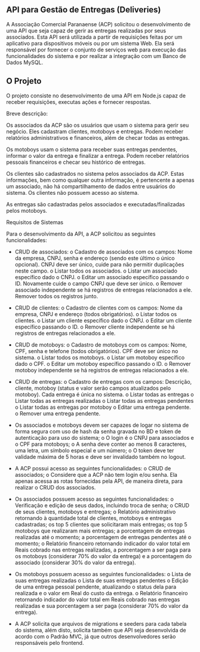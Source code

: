 ## API para Gestão de Entregas (Deliveries)

A Associação Comercial Paranaense (ACP) solicitou o desenvolvimento de uma API que
seja capaz de gerir as entregas realizadas por seus associados. Esta API será utilizada a partir
de requisições feitas por um aplicativo para dispositivos móveis ou por um sistema Web. Ela será
responsável por fornecer o conjunto de serviços web para execução das funcionalidades do
sistema e por realizar a integração com um Banco de Dados MySQL.

## O Projeto

O projeto consiste no desenvolvimento de uma API em Node.js capaz de receber
requisições, executas ações e fornecer respostas.

Breve descrição:

Os associados da ACP são os usuários que usam o sistema para gerir seu negócio. Eles
cadastram clientes, motoboys e entregas. Podem receber relatórios administrativos e financeiros,
além de checar todas as entregas.

Os motoboys usam o sistema para receber suas entregas pendentes, informar o valor da
entrega e finalizar a entrega. Podem receber relatórios pessoais financeiros e checar seu
histórico de entregas.

Os clientes são cadastrados no sistema pelos associados da ACP. Estas informações, bem
como qualquer outra informação, é pertencente a apenas um associado, não há
compartilhamento de dados entre usuários do sistema. Os clientes não possuem acesso ao
sistema.

As entregas são cadastradas pelos associados e executadas/finalizadas pelos motoboys.


Requisitos de Sistemas

Para o desenvolvimento da API, a ACP solicitou as seguintes funcionalidades:

- CRUD de associados:
    o Cadastro de associados com os campos: Nome da empresa, CNPJ, senha e
       endereço (sendo este último o único opcional). CNPJ deve ser único, cuide
       para não permitir duplicações neste campo.
    o Listar todos os associados.
    o Listar um associado específico dado o CNPJ.
    o Editar um associado específico passando o ID. Novamente cuide o campo
       CNPJ que deve ser único.
    o Remover associado independente se há registros de entregas relacionados a
       ele. Remover todos os registros junto.
- CRUD de clientes:
    o Cadastro de clientes com os campos: Nome da empresa, CNPJ e endereço
       (todos obrigatórios).
    o Listar todos os clientes.
    o Listar um cliente específico dado o CNPJ.
    o Editar um cliente específico passando o ID.
    o Remover cliente independente se há registros de entregas relacionados a ele.
- CRUD de motoboys:
    o Cadastro de motoboys com os campos: Nome, CPF, senha e telefone (todos
       obrigatórios). CPF deve ser único no sistema.
    o Listar todos os motoboys.
    o Listar um motoboy específico dado o CPF.
    o Editar um motoboy específico passando o ID.
    o Remover motoboy independente se há registros de entregas relacionados a ele.
- CRUD de entregas:
    o Cadastro de entregas com os campos: Descrição, cliente, motoboy (status e
       valor serão campos atualizados pelo motoboy). Cada entrega é única no
       sistema.
    o Listar todas as entregas
    o Listar todas as entregas realizadas
    o Listar todas as entregas pendentes
    o Listar todas as entregas por motoboy
    o Editar uma entrega pendente.
    o Remover uma entrega pendente.


- Os associados e motoboys devem ser capazes de logar no sistema de forma segura
    com uso de hash da senha gravada no BD e token de autenticação para uso do
    sistema;
       o O login é o CNPJ para associados e o CPF para motoboys;
       o A senha deve conter ao menos 8 caracteres, uma letra, um símbolo especial e
          um número;
       o O token deve ter validade máxima de 5 horas e deve ser invalidado também no
          logout.
- A ACP possui acesso as seguintes funcionalidades:
    o CRUD de associados;
    o Considere que a ACP não tem login e/ou senha. Ela apenas acessa as rotas
       fornecidas pela API, de maneira direta, para realizar o CRUD dos associados.
- Os associados possuem acesso as seguintes funcionalidades:
    o Verificação e edição de seus dados, incluindo troca de senha;
    o CRUD de seus clientes, motoboys e entregas;
    o Relatório administrativo retornando à quantidade total de clientes, motoboys e
       entregas cadastradas; os top 5 clientes que solicitaram mais entregas; os top
       5 motoboys que realizaram mais entregas; a porcentagem de entregas
       realizadas até o momento; a porcentagem de entregas pendentes até o
       momento;
    o Relatório financeiro retornando indicador do valor total em Reais cobrado nas
       entregas realizadas, a porcentagem a ser paga para os motoboys (considerar
       70% do valor da entrega) e a porcentagem do associado (considerar 30% do
       valor da entrega).
- Os motoboys possuem acesso as seguintes funcionalidades:
    o Lista de suas entregas realizadas
    o Lista de suas entregas pendentes
    o Edição de uma entrega pessoal pendente, atualizando o status dela para
       realizada e o valor em Real do custo da entrega.
    o Relatório financeiro retornando indicador do valor total em Reais cobrado nas
       entregas realizadas e sua porcentagem a ser paga (considerar 70% do valor
       da entrega).
- A ACP solicita que arquivos de migrations e seeders para cada tabela do sistema,
    além disto, solicita também que API seja desenvolvida de acordo com o Padrão MVC,
    já que outros desenvolvedores serão responsáveis pelo frontend.
